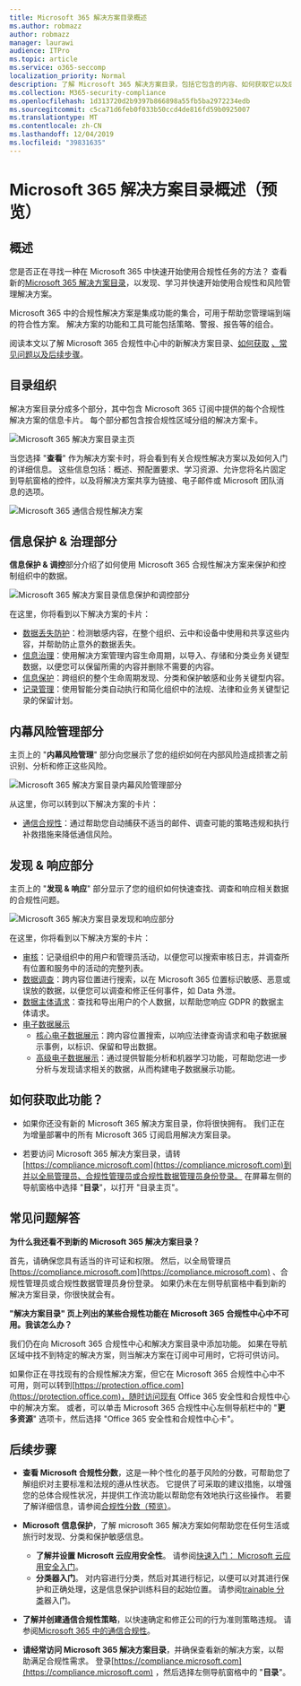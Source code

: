 ```yaml
---
title: Microsoft 365 解决方案目录概述
ms.author: robmazz
author: robmazz
manager: laurawi
audience: ITPro
ms.topic: article
ms.service: o365-seccomp
localization_priority: Normal
description: 了解 Microsoft 365 解决方案目录，包括它包含的内容、如何获取它以及后续步骤。
ms.collection: M365-security-compliance
ms.openlocfilehash: 1d313720d2b9397b866898a55fb5ba2972234edb
ms.sourcegitcommit: c5ca71d6feb0f033b50ccd4de816fd59b0925007
ms.translationtype: MT
ms.contentlocale: zh-CN
ms.lasthandoff: 12/04/2019
ms.locfileid: "39831635"
---
```

# <a name="overview-of-the-microsoft-365-solution-catalog-preview"></a>Microsoft 365 解决方案目录概述（预览）

## <a name="overview"></a>概述

您是否正在寻找一种在 Microsoft 365 中快速开始使用合规性任务的方法？ 查看新的[Microsoft 365 解决方案目录](https://compliance.microsoft.com/solutioncatalog)，以发现、学习并快速开始使用合规性和风险管理解决方案。

Microsoft 365 中的合规性解决方案是集成功能的集合，可用于帮助您管理端到端的符合性方案。 解决方案的功能和工具可能包括策略、警报、报告等的组合。

阅读本文以了解 Microsoft 365 合规性中心中的新解决方案目录、[如何获取](#how-do-i-get-this) [、常见问题以及](#frequently-asked-questions)[后续步骤](#next-steps)。

## <a name="catalog-organization"></a>目录组织

解决方案目录分成多个部分，其中包含 Microsoft 365 订阅中提供的每个合规性解决方案的信息卡片。 每个部分都包含按合规性区域分组的解决方案卡。

![Microsoft 365 解决方案目录主页](media/m365-solution-catalog-home.png)

当您选择 "**查看**" 作为解决方案卡时，将会看到有关合规性解决方案以及如何入门的详细信息。 这些信息包括：概述、预配置要求、学习资源、允许您将名片固定到导航窗格的控件，以及将解决方案共享为链接、电子邮件或 Microsoft 团队消息的选项。

![Microsoft 365 通信合规性解决方案](media/m365-solution-catalog-communication-compliance.png)

## <a name="information-protection--governance-section"></a>信息保护 & 治理部分

**信息保护 & 调控**部分介绍了如何使用 Microsoft 365 合规性解决方案来保护和控制组织中的数据。

![Microsoft 365 解决方案目录信息保护和调控部分](media/m365-solution-catalog-information-protection-governance.png)

在这里，你将看到以下解决方案的卡片：

- [数据丢失防护](data-loss-prevention-policies.md)：检测敏感内容，在整个组织、云中和设备中使用和共享这些内容，并帮助防止意外的数据丢失。
- [信息治理](manage-information-governance.md)：使用解决方案管理内容生命周期，以导入、存储和分类业务关键型数据，以便您可以保留所需的内容并删除不需要的内容。
- [信息保护](protect-information.md)：跨组织的整个生命周期发现、分类和保护敏感和业务关键型内容。
- [记录管理](records-management.md)：使用智能分类自动执行和简化组织中的法规、法律和业务关键型记录的保留计划。

## <a name="insider-risk-management-section"></a>内幕风险管理部分

主页上的 "**内幕风险管理**" 部分向您展示了您的组织如何在内部风险造成损害之前识别、分析和修正这些风险。

![Microsoft 365 解决方案目录内幕风险管理部分](media/m365-solution-catalog-internal-risk-management.png)

从这里，你可以转到以下解决方案的卡片：

- [通信合规性](communication-compliance.md)：通过帮助您自动捕获不适当的邮件、调查可能的策略违规和执行补救措施来降低通信风险。

## <a name="discovery--response-section"></a>发现 & 响应部分

主页上的 "**发现 & 响应**" 部分显示了您的组织如何快速查找、调查和响应相关数据的合规性问题。

![Microsoft 365 解决方案目录发现和响应部分](media/m365-solution-catalog-discovery-response.png)

在这里，你将看到以下解决方案的卡片：

- [审核](search-the-audit-log-in-security-and-compliance.md)：记录组织中的用户和管理员活动，以便您可以搜索审核日志，并调查所有位置和服务中的活动的完整列表。
- [数据调查](overview-data-investigations.md)：跨内容位置进行搜索，以在 Microsoft 365 位置标识敏感、恶意或误放的数据，以便您可以调查和修正任何事件，如 Data 外泄。
- [数据主体请求](manage-gdpr-data-subject-requests-with-the-dsr-case-tool.md)：查找和导出用户的个人数据，以帮助您响应 GDPR 的数据主体请求。
- [电子数据展示](manage-legal-investigations.md)
    - [核心电子数据展示](ediscovery-cases.md)：跨内容位置搜索，以响应法律查询请求和电子数据展示事例，以标识、保留和导出数据。
    - [高级电子数据展示](overview-ediscovery-20.md)：通过提供智能分析和机器学习功能，可帮助您进一步分析与发现请求相关的数据，从而构建电子数据展示功能。

## <a name="how-do-i-get-this"></a>如何获取此功能？

- 如果你还没有新的 Microsoft 365 解决方案目录，你将很快拥有。 我们正在为增量部署中的所有 Microsoft 365 订阅启用解决方案目录。

- 若要访问 Microsoft 365 解决方案目录，请转[https://compliance.microsoft.com](https://compliance.microsoft.com)到并以全局管理员、合规性管理员或合规性数据管理员身份登录。 在屏幕左侧的导航窗格中选择 "**目录**"，以打开 "目录主页"。

## <a name="frequently-asked-questions"></a>常见问题解答

**为什么我还看不到新的 Microsoft 365 解决方案目录？**

首先，请确保您具有适当的许可证和权限。 然后，以全局管理员[https://compliance.microsoft.com](https://compliance.microsoft.com) 、合规性管理员或合规性数据管理员身份登录。 如果仍未在左侧导航窗格中看到新的解决方案目录，你很快就会有。

**"解决方案目录" 页上列出的某些合规性功能在 Microsoft 365 合规性中心中不可用。我该怎么办？**

我们仍在向 Microsoft 365 合规性中心和解决方案目录中添加功能。 如果在导航区域中找不到特定的解决方案，则当解决方案在订阅中可用时，它将可供访问。

如果你正在寻找现有的合规性解决方案，但它在 Microsoft 365 合规性中心中不可用，则可以转到[https://protection.office.com](https://protection.office.com)，随时访问现有 Office 365 安全性和合规性中心中的解决方案。 或者，可以单击 Microsoft 365 合规性中心左侧导航栏中的 "**更多资源**" 选项卡，然后选择 "Office 365 安全性和合规性中心卡"。  

## <a name="next-steps"></a>后续步骤

- **查看 Microsoft 合规性分数**，这是一种个性化的基于风险的分数，可帮助您了解组织对主要标准和法规的遵从性状态。 它提供了可采取的建议措施，以增强您的总体合规性状况，并提供工作流功能以帮助您有效地执行这些操作。 若要了解详细信息，请参阅[合规性分数（预览）](compliance-score.md)。

- **Microsoft 信息保护**，了解 microsoft 365 解决方案如何帮助您在任何生活或旅行时发现、分类和保护敏感信息。
    - **了解并设置 Microsoft 云应用安全性**。 请参阅[快速入门： Microsoft 云应用安全入门](https://docs.microsoft.com/cloud-app-security/getting-started-with-cloud-app-security)。
    - **分类器入门**。 对内容进行分类，然后对其进行标记，以便可以对其进行保护和正确处理，这是信息保护训练科目的起始位置。 请参阅[trainable 分类](classifier-getting-started-with.md)器入门。

- **了解并创建通信合规性策略**，以快速确定和修正公司的行为准则策略违规。 请参阅[Microsoft 365 中的通信合规性](communication-compliance.md)。

- **请经常访问 Microsoft 365 解决方案目录**，并确保查看新的解决方案，以帮助满足合规性需求。 登录[https://compliance.microsoft.com](https://compliance.microsoft.com) ，然后选择左侧导航窗格中的 "**目录**"。
